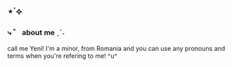 ## ⋆˙⟡
### ⤷ ゛ about me ˎˊ˗
call me Yeni! I'm a minor, from Romania and you can use any pronouns and terms when you're refering to me! ^u^



















